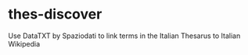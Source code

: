 thes-discover
=============

Use DataTXT by Spaziodati to link terms in the Italian Thesarus to Italian Wikipedia
